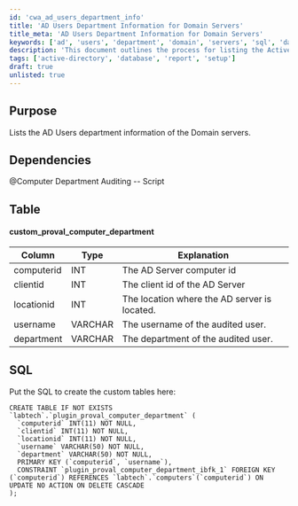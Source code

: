 ```yaml
---
id: 'cwa_ad_users_department_info'
title: 'AD Users Department Information for Domain Servers'
title_meta: 'AD Users Department Information for Domain Servers'
keywords: ['ad', 'users', 'department', 'domain', 'servers', 'sql', 'database']
description: 'This document outlines the process for listing the Active Directory users department information from Domain servers, including the necessary SQL commands to create custom tables for auditing purposes.'
tags: ['active-directory', 'database', 'report', 'setup']
draft: true
unlisted: true
---
```

## Purpose

Lists the AD Users department information of the Domain servers.

## Dependencies

@Computer Department Auditing -- Script

## Table

#### custom_proval_computer_department

| Column      | Type    | Explanation                                   |
|-------------|---------|-----------------------------------------------|
| computerid  | INT     | The AD Server computer id                     |
| clientid    | INT     | The client id of the AD Server                |
| locationid  | INT     | The location where the AD server is located.  |
| username     | VARCHAR | The username of the audited user.             |
| department   | VARCHAR | The department of the audited user.           |

## SQL

Put the SQL to create the custom tables here:

```
CREATE TABLE IF NOT EXISTS `labtech`.`plugin_proval_computer_department` (  
  `computerid` INT(11) NOT NULL,
  `clientid` INT(11) NOT NULL,
  `locationid` INT(11) NOT NULL,
  `username` VARCHAR(50) NOT NULL,
  `department` VARCHAR(50) NOT NULL,
  PRIMARY KEY (`computerid`, `username`),
  CONSTRAINT `plugin_proval_computer_department_ibfk_1` FOREIGN KEY (`computerid`) REFERENCES `labtech`.`computers`(`computerid`) ON UPDATE NO ACTION ON DELETE CASCADE
);
```




